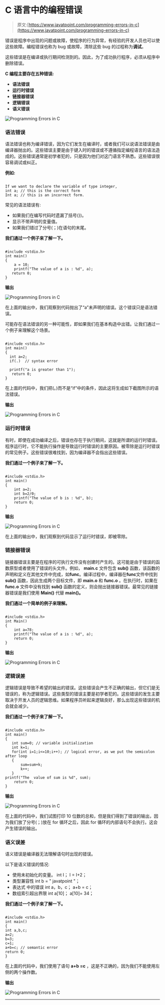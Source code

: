 # C 语言中的编程错误

> 原文:[https://www.javatpoint.com/programming-errors-in-c](https://www.javatpoint.com/programming-errors-in-c)

错误是程序中出现的问题或故障，使程序的行为异常，有经验的开发人员也可以使这些故障。编程错误也称为 bug 或故障，清除这些 bug 的过程称为**调试**。

这些错误是在编译或执行期间检测到的。因此，为了成功执行程序，必须从程序中删除错误。

**C 编程主要存在五种错误:**

*   **语法错误**
*   **运行时错误**
*   **链接器错误**
*   **逻辑错误**
*   **语义错误**

![Programming Errors in C](../Images/0aa3d1e0431d9ca58925edcf73c123ab.png)

### 语法错误

语法错误也称为编译错误，因为它们发生在编译时，或者我们可以说语法错误是由编译器抛出的。这些错误主要是由于键入时的错误或不遵循指定编程语言的语法造成的。这些错误通常是初学者犯的，只是因为他们对这门语言不熟悉。这些错误很容易调试或纠正。

**例如:**

```

If we want to declare the variable of type integer,
int a; // this is the correct form
Int a; // this is an incorrect form.

```

常见的语法错误有:

*   如果我们在编写代码时遗漏了括号(})。
*   显示不带声明的变量值。
*   如果我们错过了分号(；)在语句的末尾。

**我们通过一个例子来了解一下。**

```

#include <stdio.h>
int main()
{
    a = 10;
    printf("The value of a is : %d", a);
   return 0;
}

```

**输出**

![Programming Errors in C](../Images/8fc640503f1695237a5abc2258814a32.png)

在上面的输出中，我们观察到代码抛出了“a”未声明的错误。这个错误只是语法错误。

可能存在语法错误的另一种可能性，即如果我们在基本构造中出错。让我们通过一个例子来理解这个场景。

```

#include <stdio.h>
int main()
{
  int a=2;
  if(.)  // syntax error

  printf("a is greater than 1");
   return 0;
}

```

在上面的代码中，我们把(。)而不是“if”中的条件，因此这将生成如下截图所示的语法错误。

**输出**

![Programming Errors in C](../Images/36cdaabbb8d5b6aee9e6beb4d4fc8547.png)

### 运行时错误

有时，即使在成功编译之后，错误也存在于执行期间，这就是所谓的运行时错误。程序运行时，它不能执行操作是导致运行时错误的主要原因。被零除是运行时错误的常见例子。这些错误很难找到，因为编译器不会指出这些错误。

**我们通过一个例子来了解一下。**

```

#include <stdio.h>
int main()
{
    int a=2;
    int b=2/0;
    printf("The value of b is : %d", b);
    return 0;
}

```

**输出**

![Programming Errors in C](../Images/bdc7cd810bdaa21937a837323adcaefa.png)

在上面的输出中，我们观察到代码显示了运行时错误，即被零除。

### 链接器错误

链接器错误主要是在程序的可执行文件没有创建时产生的。这可能是由于错误的函数原型或者使用了错误的头文件。例如， **main.c** 文件包含 **sub()** 函数，该函数的声明和定义在其他文件中完成，如**func**。编译过程中，编译器在**func**文件中找到 **sub()** 函数，因此生成两个目标文件，即 **main.o** 和 **func.o** 。在执行时，如果在 **func.o** 文件中没有找到 **sub()** 函数的定义，则会抛出链接器错误。最常见的链接器错误是我们使用 **Main()** 代替 **main()。**

**我们通过一个简单的例子来理解。**

```

#include <stdio.h>
int Main()
{
    int a=78;
    printf("The value of a is : %d", a);
    return 0;
}

```

**输出**

![Programming Errors in C](../Images/529bdea394705898a21ffc1dc4a183a1.png)

### 逻辑误差

逻辑错误是导致不希望的输出的错误。这些错误会产生不正确的输出，但它们是无错误的，称为逻辑错误。这些类型的错误主要是初学者犯的。这些错误的发生主要取决于开发人员的逻辑思维。如果程序员听起来逻辑良好，那么出现这些错误的机会就会减少。

**我们通过一个例子来了解一下。**

```

#include <stdio.h>
int main()
{
   int sum=0; // variable initialization
   int k=1;
   for(int i=1;i<=10;i++); // logical error, as we put the semicolon after loop
   {
       sum=sum+k;
       k++;
   }
printf("The  value of sum is %d", sum);
    return 0;
}

```

**输出**

![Programming Errors in C](../Images/27b148de833a75861e5db0b0813940ff.png)

在上面的代码中，我们试图打印 10 位数的总和，但是我们得到了错误的输出，因为我们放了分号(；)放在 for 循环之后，因此 for 循环的内部语句不会执行。这会产生错误的输出。

### 语义误差

语义错误是编译器无法理解语句时出现的错误。

以下是语义错误的情况:

*   使用未初始化的变量。
    int I；
    I = I+2；
*   类型兼容性
    int b = " javatpoint "；
*   表达式
    中的错误 int a，b，c；
    a+b = c；
*   数组索引超出界限
    int a[10]；
    a[10]= 34；

**我们通过一个例子来了解一下。**

```

#include <stdio.h>
int main()
{
int a,b,c;
a=2;
b=3;
c=1;
a+b=c; // semantic error
return 0;
}

```

在上面的代码中，我们使用了语句 **a+b =c** ，这是不正确的，因为我们不能使用左侧的两个操作数。

**输出**

![Programming Errors in C](../Images/064a5f1382ec5762f7673df3b63cd634.png)

* * *